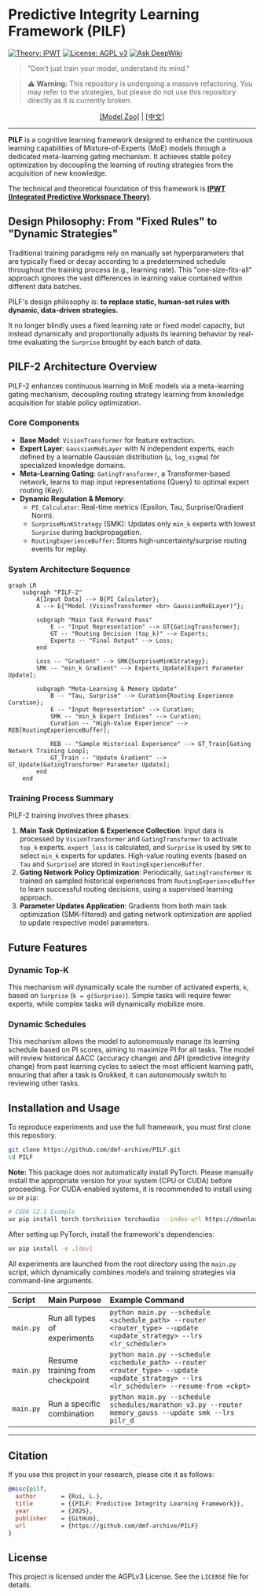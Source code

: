 # Predictive Integrity Learning Framework (PILF)

[![Theory: IPWT](https://img.shields.io/badge/Theory-IPWT-blue)](https://github.com/dmf-archive/IPWT)
[![License: AGPL v3](https://img.shields.io/badge/License-AGPL_v3-blue.svg)](https://www.gnu.org/licenses/agpl-3.0)
[![Ask DeepWiki](https://deepwiki.com/badge.svg)](https://deepwiki.com/dmf-archive/PILF)

> "Don't just train your model, understand its mind."

> ⚠️ **Warning:** This repository is undergoing a massive refactoring. You may refer to the strategies, but please do not use this repository directly as it is currently broken.

<p align="center">
    <a href="zoo.md">[Model Zoo]</a> | <a href="readme_zh.md">[中文]</a>
</p>

---

**PILF** is a cognitive learning framework designed to enhance the continuous learning capabilities of Mixture-of-Experts (MoE) models through a dedicated meta-learning gating mechanism. It achieves stable policy optimization by decoupling the learning of routing strategies from the acquisition of new knowledge.

The technical and theoretical foundation of this framework is **[IPWT (Integrated Predictive Workspace Theory)](https://github.com/dmf-archive/IPWT)**.

## Design Philosophy: From "Fixed Rules" to "Dynamic Strategies"

Traditional training paradigms rely on manually set hyperparameters that are typically fixed or decay according to a predetermined schedule throughout the training process (e.g., learning rate). This "one-size-fits-all" approach ignores the vast differences in learning value contained within different data batches.

PILF's design philosophy is: **to replace static, human-set rules with dynamic, data-driven strategies.**

It no longer blindly uses a fixed learning rate or fixed model capacity, but instead dynamically and proportionally adjusts its learning behavior by real-time evaluating the `Surprise` brought by each batch of data.

## PILF-2 Architecture Overview

PILF-2 enhances continuous learning in MoE models via a meta-learning gating mechanism, decoupling routing strategy learning from knowledge acquisition for stable policy optimization.

### Core Components

- **Base Model**: `VisionTransformer` for feature extraction.
- **Expert Layer**: `GaussianMoELayer` with N independent experts, each defined by a learnable Gaussian distribution (`μ`, `log_sigma`) for specialized knowledge domains.
- **Meta-Learning Gating**: `GatingTransformer`, a Transformer-based network, learns to map input representations (Query) to optimal expert routing (Key).
- **Dynamic Regulation & Memory**:
  - `PI_Calculator`: Real-time metrics (Epsilon, Tau, Surprise/Gradient Norm).
  - `SurpriseMinKStrategy` (SMK): Updates only `min_k` experts with lowest `Surprise` during backpropagation.
  - `RoutingExperienceBuffer`: Stores high-uncertainty/surprise routing events for replay.

### System Architecture Sequence

```mermaid
graph LR
    subgraph "PILF-2"
        A[Input Data] --> B{PI_Calculator};
        A --> E{"Model (VisionTransformer <br> GaussianMoELayer)"};

        subgraph "Main Task Forward Pass"
            E -- "Input Representation" --> GT{GatingTransformer};
            GT -- "Routing Decision (top_k)" --> Experts;
            Experts -- "Final Output" --> Loss;
        end

        Loss -- "Gradient" --> SMK{SurpriseMinKStrategy};
        SMK -- "min_k Gradient" --> Experts_Update[Expert Parameter Update];

        subgraph "Meta-Learning & Memory Update"
            B -- "Tau, Surprise" --> Curation{Routing Experience Curation};
            E -- "Input Representation" --> Curation;
            SMK -- "min_k Expert Indices" --> Curation;
            Curation -- "High-Value Experience" --> REB[RoutingExperienceBuffer];

            REB -- "Sample Historical Experience" --> GT_Train[Gating Network Training Loop];
            GT_Train -- "Update Gradient" --> GT_Update[GatingTransformer Parameter Update];
        end
    end
```

### Training Process Summary

PILF-2 training involves three phases:

1. **Main Task Optimization & Experience Collection**: Input data is processed by `VisionTransformer` and `GatingTransformer` to activate `top_k` experts. `expert_loss` is calculated, and `Surprise` is used by `SMK` to select `min_k` experts for updates. High-value routing events (based on `Tau` and `Surprise`) are stored in `RoutingExperienceBuffer`.
2. **Gating Network Policy Optimization**: Periodically, `GatingTransformer` is trained on sampled historical experiences from `RoutingExperienceBuffer` to learn successful routing decisions, using a supervised learning approach.
3. **Parameter Updates Application**: Gradients from both main task optimization (SMK-filtered) and gating network optimization are applied to update respective model parameters.

## Future Features

### Dynamic Top-K

This mechanism will dynamically scale the number of activated experts, `k`, based on `Surprise` (`k = g(Surprise)`). Simple tasks will require fewer experts, while complex tasks will dynamically mobilize more.

### Dynamic Schedules

This mechanism allows the model to autonomously manage its learning schedule based on PI scores, aiming to maximize PI for all tasks. The model will review historical ΔACC (accuracy change) and ΔPI (predictive integrity change) from past learning cycles to select the most efficient learning path, ensuring that after a task is Grokked, it can autonomously switch to reviewing other tasks.

## Installation and Usage

To reproduce experiments and use the full framework, you must first clone this repository.

```bash
git clone https://github.com/dmf-archive/PILF.git
cd PILF
```

**Note:** This package does not automatically install PyTorch. Please manually install the appropriate version for your system (CPU or CUDA) before proceeding. For CUDA-enabled systems, it is recommended to install using `uv` or `pip`:

```bash
# CUDA 12.1 Example
uv pip install torch torchvision torchaudio --index-url https://download.pytorch.org/whl/cu121
```

After setting up PyTorch, install the framework's dependencies:

```bash
uv pip install -e .[dev]
```

All experiments are launched from the root directory using the `main.py` script, which dynamically combines models and training strategies via command-line arguments.

| Script    | Main Purpose                | Example Command                                                                                                                 |
| :-------- | :-------------------------- | :------------------------------------------------------------------------------------------------------------------------------ |
| `main.py` | Run all types of experiments| `python main.py --schedule <schedule_path> --router <router_type> --update <update_strategy> --lrs <lr_scheduler>`                |
| `main.py` | Resume training from checkpoint | `python main.py --schedule <schedule_path> --router <router_type> --update <update_strategy> --lrs <lr_scheduler> --resume-from <ckpt>` |
| `main.py` | Run a specific combination  | `python main.py --schedule schedules/marathon_v3.py --router memory_gauss --update smk --lrs pilr_d`                              |

---

## Citation

If you use this project in your research, please cite it as follows:

```bibtex
@misc{pilf,
  author       = {Rui, L.},
  title        = {{PILF: Predictive Integrity Learning Framework}},
  year         = {2025},
  publisher    = {GitHub},
  url          = {https://github.com/dmf-archive/PILF}
}
```

## License

This project is licensed under the AGPLv3 License. See the `LICENSE` file for details.
